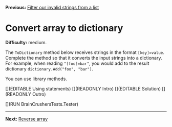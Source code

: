 ﻿**Previous:** [Filter our invalid strings from a list](strings-filterList)

# Convert array to dictionary

**Difficulty:** medium.

The `ToDictionary` method below receives strings in the format `[key]=value`. Complete the method so that it converts the input strings into a dictionary. For example, when reading `"[foo]=bar"`, you would add to the result dictionary `dictionary.Add("foo", "bar")`.

You can use library methods.

[](EDITABLE Using statements)
[](READONLY Intro)
[](EDITABLE Solution)
[](READONLY Outro)

[](RUN BrainCrushersTests.Tester)

---

**Next:** [Reverse array](arrays-reverse)